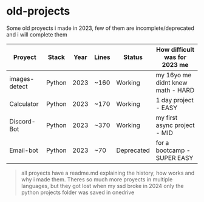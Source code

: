 # old-projects
Some old proyects i made in 2023, few of them are incomplete/deprecated and i will complete them  

| Proyect       | Stack         | Year| Lines          |   Status  | How difficult was for 2023 me    |
|---------------|---------------|-----|----------------|-----------|----------------------------------|
| images-detect | Python        | 2023| ~160           | Working   | my 16yo me didnt knew math - HARD|
| Calculator    | Python        | 2023| ~170           | Working   | 1 day project - EASY             |
| Discord-Bot   | Python        | 2023| ~370           | Working   | my first async project - MID     |
| Email-bot     | Python        | 2023| ~70            | Deprecated| for a bootcamp - SUPER EASY      |

> all proyects have a readme.md explaining the history, how works and why i made them. Theres so much more proyects in multiple languages, but they got lost when my ssd broke in 2024 only the python projects folder was saved in onedrive
